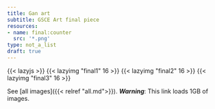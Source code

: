 ```yaml
---
title: Gan art
subtitle: GSCE Art final piece
resources:
- name: final:counter
  src: '*.png'
type: not_a_list
draft: true
---
```


{{< lazyjs >}}
{{< lazyimg "final1" 16 >}}
{{< lazyimg "final2" 16 >}}
{{< lazyimg "final3" 16 >}}

See [all images]({{< relref "all.md">}}). *__Warning__*: This link loads 1GB of images.